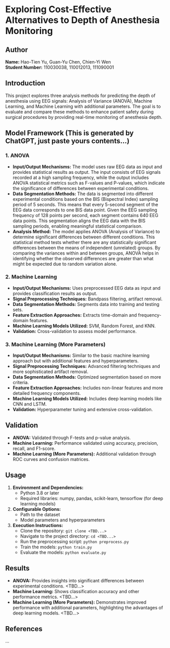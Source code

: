 # Exploring Cost-Effective Alternatives to Depth of Anesthesia Monitoring
 
## Author
**Name:** Hao-Tien Yu, Guan-Yu Chen, Chien-Yi Wen  
**Student Number:** 110030038, 110012013, 111090001 

## Introduction
This project explores three analysis methods for predicting the depth of anesthesia using EEG signals: Analysis of Variance (ANOVA), Machine Learning, and Machine Learning with additional parameters. The goal is to evaluate and compare these methods to enhance patient safety during surgical procedures by providing real-time monitoring of anesthesia depth.

## Model Framework (This is generated by ChatGPT, just paste yours contents...)
### 1. ANOVA
- **Input/Output Mechanisms:** The model uses raw EEG data as input and provides statistical results as output. The input consists of EEG signals recorded at a high sampling frequency, while the output includes ANOVA statistical metrics such as F-values and P-values, which indicate the significance of differences between experimental conditions.
- **Data Segmentation Methods:** The data is segmented into different experimental conditions based on the BIS (Bispectral Index) sampling period of 5 seconds. This means that every 5-second segment of the EEG data corresponds to one BIS data point. Given the EEG sampling frequency of 128 points per second, each segment contains 640 EEG data points. This segmentation aligns the EEG data with the BIS sampling periods, enabling meaningful statistical comparison.
- **Analysis Method:** The model applies ANOVA (Analysis of Variance) to determine significant differences between different conditions. This statistical method tests whether there are any statistically significant differences between the means of independent (unrelated) groups. By comparing the variances within and between groups, ANOVA helps in identifying whether the observed differences are greater than what might be expected due to random variation alone.

### 2. Machine Learning
- **Input/Output Mechanisms:** Uses preprocessed EEG data as input and provides classification results as output.
- **Signal Preprocessing Techniques:** Bandpass filtering, artifact removal.
- **Data Segmentation Methods:** Segments data into training and testing sets.
- **Feature Extraction Approaches:** Extracts time-domain and frequency-domain features.
- **Machine Learning Models Utilized:** SVM, Random Forest, and KNN.
- **Validation:** Cross-validation to assess model performance.

### 3. Machine Learning (More Parameters)
- **Input/Output Mechanisms:** Similar to the basic machine learning approach but with additional features and hyperparameters.
- **Signal Preprocessing Techniques:** Advanced filtering techniques and more sophisticated artifact removal.
- **Data Segmentation Methods:** Optimized segmentation based on more criteria.
- **Feature Extraction Approaches:** Includes non-linear features and more detailed frequency components.
- **Machine Learning Models Utilized:** Includes deep learning models like CNN and LSTM.
- **Validation:** Hyperparameter tuning and extensive cross-validation.

## Validation
- **ANOVA:** Validated through F-tests and p-value analysis.
- **Machine Learning:** Performance validated using accuracy, precision, recall, and F1-score.
- **Machine Learning (More Parameters):** Additional validation through ROC curves and confusion matrices.

## Usage
1. **Environment and Dependencies:**
   - Python 3.8 or later
   - Required libraries: numpy, pandas, scikit-learn, tensorflow (for deep learning models)
2. **Configurable Options:**
   - Path to the dataset
   - Model parameters and hyperparameters
3. **Execution Instructions:**
   - Clone the repository: `git clone <TBD...>`
   - Navigate to the project directory: `cd <TBD...>`
   - Run the preprocessing script: `python preprocess.py`
   - Train the models: `python train.py`
   - Evaluate the models: `python evaluate.py`

## Results
- **ANOVA:** Provides insights into significant differences between experimental conditions. <TBD...>
- **Machine Learning:** Shows classification accuracy and other performance metrics. <TBD...>
- **Machine Learning (More Parameters):** Demonstrates improved performance with additional parameters, highlighting the advantages of deep learning models. <TBD...>

## References
...

